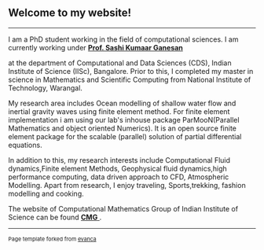 

## Welcome to my website!

---

I am a PhD student working in the field of computational sciences. I am currently working under  <a href = "http://cds.iisc.ac.in/faculty/sashi/" target = "blank"> <b>Prof. Sashi Kumaar Ganesan</b> </a>
</p> at the department of Computational and Data Sciences (CDS), Indian Institute of Science (IISc), Bangalore. Prior to this, I completed my master in science in Mathematics and Scientific Computing from National Institute of Technology, Warangal.

My research area includes Ocean modelling of shallow water flow and inertial gravity waves using finite element method. For finite element implementation i am using our lab's inhouse package ParMooN(Parallel Mathematics and object oriented Numerics). It is an open source finite element package for the scalable (parallel) solution of partial differential equations.



In addition to this, my research interests include Computational Fluid dynamics,Finite element Methods, Geophysical fluid dynamics,high performance computing, data driven approach to CFD, Atmospheric Modelling. Apart from research, I enjoy traveling, Sports,trekking, fashion modelling and cooking.

The website of Computational Mathematics Group of Indian Institute of Science can be found <a href = "https://cmg.cds.iisc.ac.in/" target = "blank"> <b>CMG</b> </a>.



---
<p style="font-size:11px">Page template forked from <a href="https://github.com/evanca/quick-portfolio">evanca</a></p>
<!-- Remove above link if you don't want to attibute -->
